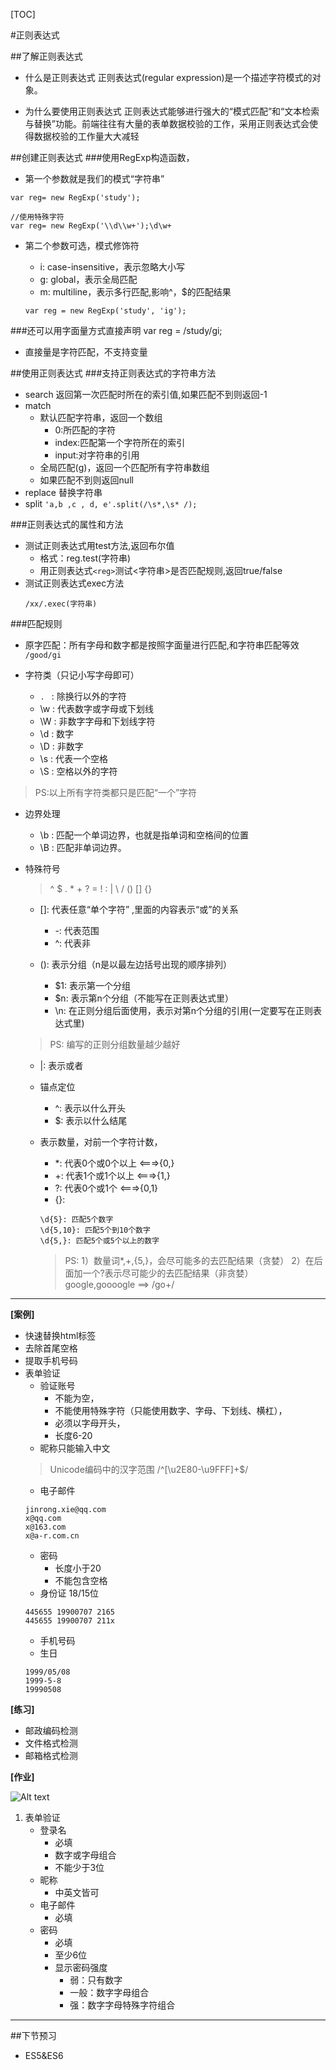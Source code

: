 [TOC]

#正则表达式


##了解正则表达式
* 什么是正则表达式
正则表达式(regular expression)是一个描述字符模式的对象。

* 为什么要使用正则表达式
正则表达式能够进行强大的“模式匹配”和“文本检索与替换”功能。前端往往有大量的表单数据校验的工作，采用正则表达式会使得数据校验的工作量大大减轻

##创建正则表达式
###使用RegExp构造函数，
* 第一个参数就是我们的模式“字符串”
```
var reg= new RegExp('study');

//使用特殊字符
var reg= new RegExp('\\d\\w+');\d\w+
```

* 第二个参数可选，模式修饰符
    - i: case-insensitive，表示忽略大小写
    - g: global，表示全局匹配
    - m: multiline，表示多行匹配,影响^，$的匹配结果

    ```
    var reg = new RegExp('study', 'ig');
    ```


###还可以用字面量方式直接声明
    var reg = /study/gi;
* 直接量是字符匹配，不支持变量

##使用正则表达式
###支持正则表达式的字符串方法
* search
    返回第一次匹配时所在的索引值,如果匹配不到则返回-1
* match
    - 默认匹配字符串，返回一个数组
        + 0:所匹配的字符
        + index:匹配第一个字符所在的索引
        + input:对字符串的引用
    - 全局匹配(g)，返回一个匹配所有字符串数组
    - 如果匹配不到则返回null
* replace
    替换字符串
* split
```'a,b ,c , d, e'.split(/\s*,\s* /);```


###正则表达式的属性和方法
* 测试正则表达式用test方法,返回布尔值
    - 格式：reg.test(字符串)
    - 用正则表达式`<reg>`测试<字符串>是否匹配规则,返回true/false
* 测试正则表达式exec方法
    ```
    /xx/.exec(字符串)
    ```


###匹配规则
* 原字匹配：所有字母和数字都是按照字面量进行匹配,和字符串匹配等效
`/good/gi`

* 字符类（只记小写字母即可）
    - `. ` : 除换行以外的字符
    - \w : 代表数字或字母或下划线
    - \W : 非数字字母和下划线字符
    - \d : 数字
    - \D : 非数字
    - \s : 代表一个空格
    - \S : 空格以外的字符
>PS:以上所有字符类都只是匹配“一个”字符
* 边界处理
    - \b : 匹配一个单词边界，也就是指单词和空格间的位置
    - \B : 匹配非单词边界。

* 特殊符号

    >^  $  .  *  +  ?  =  !  :  |  \  /  ()  []  {}
    
    - []: 代表任意“单个字符” ,里面的内容表示“或”的关系
        + -: 代表范围
        + ^: 代表非

    - (): 表示分组（n是以最左边括号出现的顺序排列）
        + $1: 表示第一个分组
        + $n: 表示第n个分组（不能写在正则表达式里）
        + \n: 在正则分组后面使用，表示对第n个分组的引用(一定要写在正则表达式里)
    >PS: 编写的正则分组数量越少越好

    - |:  表示或者

    - 锚点定位
        + ^: 表示以什么开头
        + $: 表示以什么结尾

    - 表示数量，对前一个字符计数，
        + *: 代表0个或0个以上 <===>{0,}
        + +: 代表1个或1个以上 <===>{1,}
        + ?: 代表0个或1个     <===>{0,1}
        + {}:
        ```
        \d{5}: 匹配5个数字
        \d{5,10}: 匹配5个到10个数字
        \d{5,}: 匹配5个或5个以上的数字
        ```

        >PS:
            1）数量词*,+,{5,}，会尽可能多的去匹配结果（贪婪）
            2）在后面加一个?表示尽可能少的去匹配结果（非贪婪）
                google,goooogle ==> /go+/


---

**[案例]**

* 快速替换html标签
* 去除首尾空格
* 提取手机号码
* 表单验证
    * 验证账号
        - 不能为空，
        - 不能使用特殊字符（只能使用数字、字母、下划线、横杠），
        - 必须以字母开头，
        - 长度6-20 
    * 昵称只能输入中文
    >Unicode编码中的汉字范围 /^[\u2E80-\u9FFF]+$/
    * 电子邮件
    ```
    jinrong.xie@qq.com
    x@qq.com
    x@163.com
    x@a-r.com.cn
    ```
    * 密码  
        - 长度小于20 
        - 不能包含空格
    * 身份证
    18/15位
    ```
    445655 19900707 2165
    445655 19900707 211x
    ```
    * 手机号码
    * 生日 
    ```
    1999/05/08
    1999-5-8
    19990508
    ```

**[练习]**

* 邮政编码检测
* 文件格式检测
* 邮箱格式检测


**[作业]**

![Alt text](img/form.png "Optional title")

1. 表单验证
    * 登录名
        - 必填
        - 数字或字母组合
        - 不能少于3位
    * 昵称
        - 中英文皆可
    * 电子邮件
        - 必填
    * 密码
        - 必填
        - 至少6位
        - 显示密码强度
            + 弱：只有数字
            + 一般：数字字母组合
            + 强：数字字母特殊字符组合

---
##下节预习
* ES5&ES6
